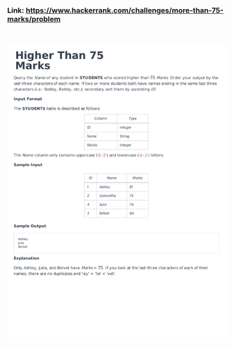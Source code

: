 ### Link: https://www.hackerrank.com/challenges/more-than-75-marks/problem

&nbsp;

![](more-than-75-marks-English-1.png)
